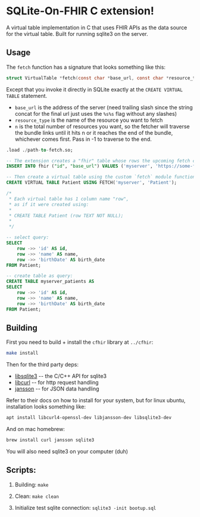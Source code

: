 # SQLite-On-FHIR C extension!

A virtual table implementation in C that uses FHIR APIs
as the data source for the virtual table. Built for running
sqlite3 on the server.

## Usage

The `fetch` function has a signature that looks something like this:

```c
struct VirtualTable *fetch(const char *base_url, const char *resource_type, int n);
```

Except that you invoke it directly in SQLite exactly at the `CREATE VIRTUAL TABLE` statement.

- `base_url` is the address of the server
  (need trailing slash since the string concat for the final url just uses the `%s%s` flag without any slashes)
- `resource_type` is the name of the resource you want to fetch
- `n` is the total number of resources you want, so the fetcher
  will traverse the bundle links until it hits n or it reaches the
  end of the bundle, whichever comes first. Pass in -1 to traverse
  to the end.

```sql
.load ./path-to-fetch.so;

-- The extension creates a "fhir" table whose rows the upcoming fetch call queries to find the url of the server
INSERT INTO fhir ("id", "base_url") VALUES ('myserver', 'https://some-fhir-server.com/'); -- trailing slash is required

-- Then create a virtual table using the custom `fetch` module function
CREATE VIRTUAL TABLE Patient USING FETCH('myserver', 'Patient');

/*
 * Each virtual table has 1 column name "row",
 * as if it were created using:
 *
 * CREATE TABLE Patient (row TEXT NOT NULL);
 *
 */

-- select query:
SELECT
    row ->> 'id' AS id,
    row ->> 'name' AS name,
    row ->> 'birthDate' AS birth_date
FROM Patient;

-- create table as query:
CREATE TABLE myserver_patients AS
SELECT
    row ->> 'id' AS id,
    row ->> 'name' AS name,
    row ->> 'birthDate' AS birth_date
FROM Patient;
```

## Building

First you need to build + install the `cfhir` library at `../cfhir`:

```bash
make install
```

Then for the third party deps:

- [libsqlite3](https://www.sqlite.org/howtocompile.html) -- the C/C++ API for sqlite3
- [libcurl](https://curl.se/libcurl/) -- for http request handling
- [jansson](https://jansson.readthedocs.io/en/latest/) -- for JSON data handling

Refer to their docs on how to install for your system, but for linux ubuntu,
installation looks something like:

```bash
apt install libcurl4-openssl-dev libjansson-dev libsqlite3-dev
```

And on mac homebrew:

```bash
brew install curl jansson sqlite3
```

You will also need sqlite3 on your computer (duh)

## Scripts:

1. Building:
   `make`

2. Clean:
   `make clean`

3. Initialize test sqlite connection:
   `sqlite3 -init bootup.sql`
